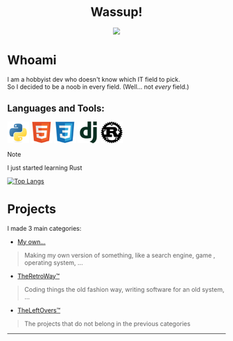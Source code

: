 <h1 align="center">Wassup! </h1>

<div id="header" align="center">
 <img src="https://hc-cdn.hel1.your-objectstorage.com/s/v3/1a8b0fddfbde69289fe06b3a17e8a43274094a79_ontwerp_zonder_titel.png"/>
</div>


# Whoami

I am a hobbyist dev who doesn't know which IT field to pick.  
So I decided to be a noob in every field. (Well... not *every* field.)
## Languages and Tools: 
<div>
 <img width="50" height="50" src="https://github.com/devicons/devicon/blob/master/icons/python/python-original.svg" />
 <img width="50" height="50" src="https://github.com/devicons/devicon/blob/master/icons/html5/html5-original.svg" />
 <img width="50" height="50" src="https://github.com/devicons/devicon/blob/master/icons/css3/css3-original.svg" />
 <img width="50" height="50" src="https://github.com/devicons/devicon/blob/master/icons/django/django-plain.svg" />
 <img width="50" height="50" src="https://github.com/devicons/devicon/blob/master/icons/rust/rust-original.svg" />  
</div>  

>[!NOTE]
> I just started learning Rust

[![Top Langs](https://github-readme-stats.vercel.app/api/top-langs/?username=fungichi&layout=compact&theme=vision-friendly-dark)](https://github.com/anuraghazra/github-readme-stats)
# Projects
I made 3 main categories:
 - [My own... ](My_own.md)
> Making my own version of something, like a search engine, game , operating system, ...
 - [TheRetroWay™ ](TheRetroWay.md)
> Coding things the old fashion way, writing software for an old system, ...
 - [TheLeftOvers™ ](TheLeftOvers.md) 
> The projects that do not belong in the previous categories
---
